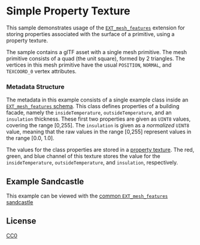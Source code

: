 # Simple Property Texture

This sample demonstrates usage of the [`EXT_mesh_features`](https://github.com/CesiumGS/glTF/tree/3d-tiles-next/extensions/2.0/Vendor/EXT_mesh_features) extension for storing properties associated with the surface of a primitive, using a property texture.

The sample contains a glTF asset with a single mesh primitive. The mesh primitive consists of a quad (the unit square), formed by 2 triangles. The vertices in this mesh primitive have the usual `POSITION`, `NORMAL`, and `TEXCOORD_0` vertex attributes. 

### Metadata Structure

The metadata in this example consists of a single example class inside an [`EXT_mesh_features` schema](https://github.com/CesiumGS/glTF/tree/3d-tiles-next/extensions/2.0/Vendor/EXT_mesh_features#schema-definitions). This class defines properties of a building facade, namely the `insideTemperature`, `outsideTemperature`, and an `insulation` thickness. These first two properties are given as `UINT8` values, covering the range [0,255]. The `insulation` is given as a _normalized_ `UINT8` value, meaning that the raw values in the range [0,255] represent values in the range [0.0, 1.0]. 

The values for the class properties are stored in a [property texture](https://github.com/CesiumGS/glTF/tree/3d-tiles-next/extensions/2.0/Vendor/EXT_mesh_features#property-tables). The red, green, and blue channel of this texture stores the value for the `insideTemperature`, `outsideTemperature`, and `insulation`, respectively. 

## Example Sandcastle

This example can be viewed with the [common `EXT_mesh_features` sandcastle](../#common-sandcastle-code)


## License

[CC0](https://creativecommons.org/share-your-work/public-domain/cc0/)









